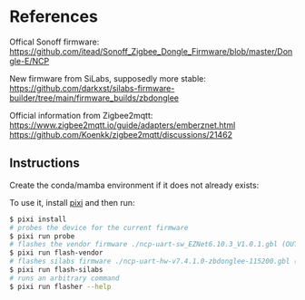 # References

Offical Sonoff firmware:
https://github.com/itead/Sonoff_Zigbee_Dongle_Firmware/blob/master/Dongle-E/NCP

New firmware from SiLabs, supposedly more stable:
https://github.com/darkxst/silabs-firmware-builder/tree/main/firmware_builds/zbdonglee

Official information from Zigbee2mqtt:
https://www.zigbee2mqtt.io/guide/adapters/emberznet.html
https://github.com/Koenkk/zigbee2mqtt/discussions/21462

## Instructions

Create the conda/mamba environment if it does not already exists:

To use it, install [pixi](https://pixi.sh) and then run:

```sh
$ pixi install
# probes the device for the current firmware
$ pixi run probe
# flashes the vendor firmware ./ncp-uart-sw_EZNet6.10.3_V1.0.1.gbl (OUTDATED, ezsp driver)
$ pixi run flash-vendor
# flashes silabs firmware ./ncp-uart-hw-v7.4.1.0-zbdonglee-115200.gbl (RECOMMENDED, ember driver)
$ pixi run flash-silabs
# runs an arbitrary command
$ pixi run flasher --help
```
